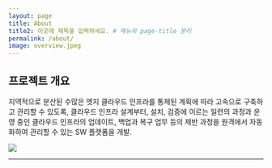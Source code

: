 ```yaml
---
layout: page
title: About
title2: 이곳에 제목을 입력하세요. # 메뉴와 page-title 분리
permalink: /about/
image: overview.jpeg
---
```


## 프로젝트 개요
지역적으로 분산된 수많은 엣지 클라우드 인프라를 통제된 계획에 따라 고속으로 구축하고 관리할 수 있도록, 클라우드 인프라 설계부터, 설치, 검증에 이르는 일련의 과정과 운영 중인 클라우드 인프라의 업데이트, 백업과 복구 업무 등의 제반 과정을 원격에서 자동화하여 관리할 수 있는 SW 플랫폼을 개발.

![]({{site.baseurl}}/images/concept.png)


***